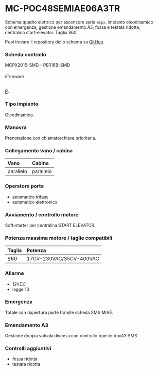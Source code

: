 # MC-POC48SEMIAE06A3TR
Schema quadro elettrico per ascensore serie `mcpx`. Impianto oleodinamico con emergenza, gestione emendamento A3, fossa e testata ridotta, centralina start-elevator.
Taglia S60.

Puoi trovare il repository dello schema su
<a href="https://github.com/eca-automs/MC-POC48SEMIAE06A3TR" target="_blank">GitHub</a>.

### Scheda controllo
MCPX2015-SMD - PER16B-SMD
###### Firmware
[P](https://docs.ecaq.in/it/info/mcpx-board-manual-p).

### Tipo impianto
Oleodinamico.

### Manovra
Prenotazione con chiamata/chiave prioritaria.

### Collegamento vano / cabina
| Vano     | Cabina     |
| :------------- | :------------- |
| parallelo | parallelo |

### Operatore porte
* automatico trifase
* automatico elettronico

### Avviamento / controllo motore
Soft-starter per centralina START ELEVATOR.

### Potenza massima motore / taglie compatibili

|Taglia|Potenza|
|:---|:---|
|S60|17CV-230VAC/35CV-400VAC|

### Allarme
* 12VDC
* legge 13

### Emergenza
Totale con riapertura porte tramite scheda SMS MIAE.

### Emendamento A3
Gestione doppia valvola discesa con controllo tramite boxA3 SMS.

### Controlli aggiuntivi
* fossa ridotta
* testata ridotta
